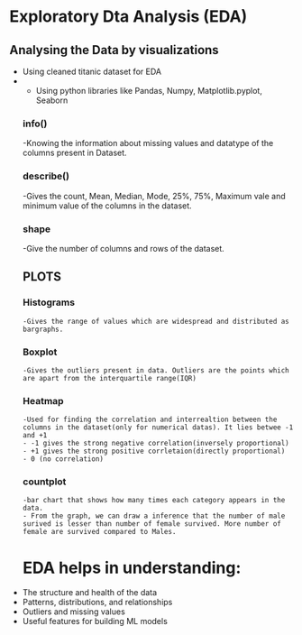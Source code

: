 # Exploratory Dta Analysis (EDA)
## Analysing the Data by visualizations
- Using cleaned titanic dataset for EDA
- - Using python libraries like Pandas, Numpy, Matplotlib.pyplot, Seaborn 
  ### info()
    -Knowing the information about missing values and datatype of the columns present in Dataset.
  ### describe()
    -Gives the count, Mean, Median, Mode, 25%, 75%, Maximum vale and minimum value of the columns in the dataset.
  ### shape
    -Give the number of columns and rows of the dataset.
  ## PLOTS
    ### Histograms
      -Gives the range of values which are widespread and distributed as bargraphs.
    ### Boxplot
      -Gives the outliers present in data. Outliers are the points which are apart from the interquartile range(IQR)
    ### Heatmap
      -Used for finding the correlation and interrealtion between the columns in the dataset(only for numerical datas). It lies betwee -1 and +1
      - -1 gives the strong negative correlation(inversely proportional)
      - +1 gives the strong positive corrletaion(directly proportional)
      - 0 (no correlation)
  ### countplot
      -bar chart that shows how many times each category appears in the data.
      - From the graph, we can draw a inference that the number of male surived is lesser than number of female survived. More number of female are survived compared to Males.
  # EDA helps in understanding:
- The structure and health of the data
- Patterns, distributions, and relationships
- Outliers and missing values
- Useful features for building ML models

    
